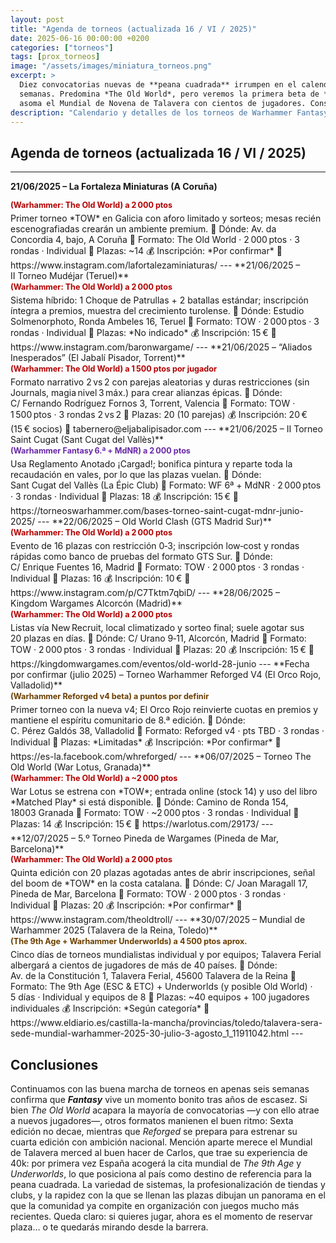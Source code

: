 ```yaml
---
layout: post
title: "Agenda de torneos (actualizada 16 / VI / 2025)"
date: 2025-06-16 00:00:00 +0200
categories: ["torneos"]
tags: [prox_torneos]
image: "/assets/images/miniatura_torneos.png"
excerpt: >
  Diez convocatorias nuevas de **peana cuadrada** irrumpen en el calendario español para las próximas seis
  semanas. Predomina *The Old World*, pero veremos la primera beta de **Reforged v4** en Valladolid y ya
  asoma el Mundial de Novena de Talavera con cientos de jugadores. Consulta la agenda y asegura tu plaza.
description: "Calendario y detalles de los torneos de Warhammer Fantasy —The Old World, Sexta Edición y Reforged— en España entre el 21 de junio y el 31 de julio de 2025."
---
```

## Agenda de torneos (actualizada 16 / VI / 2025)
---

**21/06/2025 – La Fortaleza Miniaturas (A Coruña)**
<p style="margin:0.15em 0 0.4em; color:#b30000; font-weight:bold; font-size:0.9em;">
(Warhammer: The Old World) a 2 000 ptos
</p>
Primer torneo *TOW* en Galicia con aforo limitado y sorteos; mesas recién escenografiadas crearán un ambiente premium.
📍 Dónde: Av. da Concordia 4, bajo, A Coruña
🎯 Formato: The Old World · 2 000 ptos · 3 rondas · Individual
👥 Plazas: ~14
💰 Inscripción: *Por confirmar*
🔗 https://www.instagram.com/lafortalezaminiaturas/
---
**21/06/2025 – II Torneo Mudéjar (Teruel)**
<p style="margin:0.15em 0 0.4em; color:#b30000; font-weight:bold; font-size:0.9em;">
(Warhammer: The Old World) a 2 000 ptos
</p>
Sistema híbrido: 1 Choque de Patrullas + 2 batallas estándar; inscripción íntegra a premios, muestra del crecimiento turolense.
📍 Dónde: Estudio Solmenorphoto, Ronda Ambeles 16, Teruel
🎯 Formato: TOW · 2 000 ptos · 3 rondas · Individual
👥 Plazas: *No indicado*
💰 Inscripción: 15 €
🔗 https://www.instagram.com/baronwargame/
---
**21/06/2025 – “Aliados Inesperados” (El Jabalí Pisador, Torrent)**
<p style="margin:0.15em 0 0.4em; color:#b30000; font-weight:bold; font-size:0.9em;">
(Warhammer: The Old World) a 1 500 ptos por jugador
</p>
Formato narrativo 2 vs 2 con parejas aleatorias y duras restricciones (sin Journals, magia nivel 3 máx.) para crear alianzas épicas.
📍 Dónde: C/ Fernando Rodríguez Fornos 3, Torrent, Valencia
🎯 Formato: TOW · 1 500 ptos · 3 rondas 2 vs 2
👥 Plazas: 20 (10 parejas)
💰 Inscripción: 20 € (15 € socios)
🔗 tabernero@eljabalipisador.com
---
**21/06/2025 – II Torneo Saint Cugat (Sant Cugat del Vallès)**
<p style="margin:0.15em 0 0.4em; color:#6828a8; font-weight:bold; font-size:0.9em;">
(Warhammer Fantasy 6.ª + MdNR) a 2 000 ptos
</p>
Usa Reglamento Anotado ¡Cargad!; bonifica pintura y reparte toda la recaudación en vales, por lo que las plazas vuelan. 
📍 Dónde: Sant Cugat del Vallès (La Épic Club)
🎯 Formato: WF 6ª + MdNR · 2 000 ptos · 3 rondas · Individual
👥 Plazas: 18
💰 Inscripción: 15 €
🔗 https://torneoswarhammer.com/bases-torneo-saint-cugat-mdnr-junio-2025/
---
**22/06/2025 – Old World Clash (GTS Madrid Sur)**
<p style="margin:0.15em 0 0.4em; color:#b30000; font-weight:bold; font-size:0.9em;">
(Warhammer: The Old World) a 2 000 ptos
</p>
Evento de 16 plazas con restricción 0‑3; inscripción low‑cost y rondas rápidas como banco de pruebas del formato GTS Sur.
📍 Dónde: C/ Enrique Fuentes 16, Madrid
🎯 Formato: TOW · 2 000 ptos · 3 rondas · Individual
👥 Plazas: 16
💰 Inscripción: 10 €
🔗 https://www.instagram.com/p/C7Tktm7qbiD/
---
**28/06/2025 – Kingdom Wargames Alcorcón (Madrid)**
<p style="margin:0.15em 0 0.4em; color:#b30000; font-weight:bold; font-size:0.9em;">
(Warhammer: The Old World) a 2 000 ptos
</p>
Listas vía New Recruit, local climatizado y sorteo final; suele agotar sus 20 plazas en días.
📍 Dónde: C/ Urano 9‑11, Alcorcón, Madrid
🎯 Formato: TOW · 2 000 ptos · 3 rondas · Individual
👥 Plazas: 20
💰 Inscripción: 15 €
🔗 https://kingdomwargames.com/eventos/old-world-28-junio
---
**Fecha por confirmar (julio 2025) – Torneo Warhammer Reforged V4 (El Orco Rojo, Valladolid)**
<p style="margin:0.15em 0 0.4em; color:#6b3e00; font-weight:bold; font-size:0.9em;">
(Warhammer Reforged v4 beta) a puntos por definir
</p>
Primer torneo con la nueva v4; El Orco Rojo reinvierte cuotas en premios y mantiene el espíritu comunitario de 8.ª edición.
📍 Dónde: C. Pérez Galdós 38, Valladolid
🎯 Formato: Reforged v4 · pts TBD · 3 rondas · Individual
👥 Plazas: *Limitadas*
💰 Inscripción: *Por confirmar*
🔗 https://es-la.facebook.com/whreforged/
---
**06/07/2025 – Torneo The Old World (War Lotus, Granada)**
<p style="margin:0.15em 0 0.4em; color:#b30000; font-weight:bold; font-size:0.9em;">
(Warhammer: The Old World) a ~2 000 ptos
</p>
War Lotus se estrena con *TOW*; entrada online (stock 14) y uso del libro *Matched Play* si está disponible.
📍 Dónde: Camino de Ronda 154, 18003 Granada
🎯 Formato: TOW · ~2 000 ptos · 3 rondas · Individual
👥 Plazas: 14
💰 Inscripción: 15 €
🔗 https://warlotus.com/29173/
---
**12/07/2025 – 5.º Torneo Pineda de Wargames (Pineda de Mar, Barcelona)**
<p style="margin:0.15em 0 0.4em; color:#b30000; font-weight:bold; font-size:0.9em;">
(Warhammer: The Old World) a 2 000 ptos
</p>
Quinta edición con 20 plazas agotadas antes de abrir inscripciones, señal del boom de *TOW* en la costa catalana.
📍 Dónde: C/ Joan Maragall 17, Pineda de Mar, Barcelona
🎯 Formato: TOW · 2 000 ptos · 3 rondas · Individual
👥 Plazas: 20
💰 Inscripción: *Por confirmar*
🔗 https://www.instagram.com/theoldtroll/
---
**30/07/2025 – Mundial de Warhammer 2025 (Talavera de la Reina, Toledo)**
<p style="margin:0.15em 0 0.4em; color:#6b3e00; font-weight:bold; font-size:0.9em;">
(The 9th Age + Warhammer Underworlds) a 4 500 ptos aprox.
</p>
Cinco días de torneos mundialistas individual y por equipos; Talavera Ferial albergará a cientos de jugadores de más de 40 países.
📍 Dónde: Av. de la Constitución 1, Talavera Ferial, 45600 Talavera de la Reina
🎯 Formato: The 9th Age (ESC & ETC) + Underworlds (y posible Old World) · 5 días · Individual y equipos de 8
👥 Plazas: ~40 equipos + 100 jugadores individuales
💰 Inscripción: *Según categoría*
🔗 https://www.eldiario.es/castilla-la-mancha/provincias/toledo/talavera-sera-sede-mundial-warhammer-2025-30-julio-3-agosto_1_11911042.html
---

## Conclusiones

Continuamos con las buena marcha de torneos en apenas seis semanas confirma que ***Fantasy*** vive un momento bonito tras años de escasez.
Si bien *The Old World* acapara la mayoría de convocatorias —y con ello atrae a nuevos jugadores—, otros formatos manienen el buen ritmo: Sexta edición no decae, mientras que *Reforged* se prepara para estrenar su cuarta edición con ambición nacional.
Mención aparte merece el Mundial de Talavera merced al buen hacer de Carlos, que trae su experiencia de 40k: por primera vez España acogerá la cita mundial de *The 9th Age* y *Underworlds*, lo que posiciona al país como destino de referencia para la peana cuadrada.
La variedad de sistemas, la profesionalización de tiendas y clubs, y la rapidez con la que se llenan las plazas dibujan un panorama en el que la comunidad ya compite en organización con juegos mucho más recientes.
Queda claro: si quieres jugar, ahora es el momento de reservar plaza… o te quedarás mirando desde la barrera.
